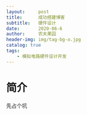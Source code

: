```yaml
---
layout:     post
title:      成功搭建博客 
subtitle:   硬件设计
date:       2020-06-6
author:     农夫果园
header-img: img/tag-bg-o.jpg
catalog: true
tags:
    - 模拟电路硬件设计开发
---
```


# 简介

先占个坑




